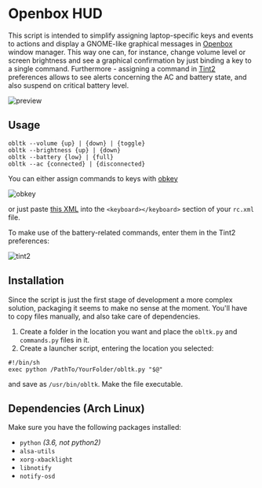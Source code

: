 # Openbox HUD

This script is intended to simplify assigning 
laptop-specific keys and events to actions and display a GNOME-like
graphical messages in [Openbox](http://openbox.org) window manager. 
This way one can, for instance, change volume level or screen brightness 
and see a graphical confirmation by just binding a key to a single 
command. Furthermore - assigning a command in [Tint2](https://gitlab.com/o9000/tint2) 
preferences allows to see alerts concerning the AC and
battery state, and also suspend on critical battery level.

![preview](http://nwg.pl/obhud/images/preview.png)

## Usage
````
obltk --volume {up} | {down} | {toggle} 
obltk --brightness {up} | {down}
obltk --battery {low} | {full}
obltk --ac {connected} | {disconnected}
````
You can either assign commands to keys with [obkey](https://code.google.com/archive/p/obkey)

![obkey](http://nwg.pl/obhud/images/obkey1.png)

or just paste [this XML](https://gist.github.com/nwg-piotr/fc2c26c01869f22f85e0bbd6a68406dd) 
into the `<keyboard></keyboard>` section of your `rc.xml` file.

To make use of the battery-related commands, enter them in the 
Tint2 preferences:

![tint2](http://nwg.pl/obltk/images/tint2.png)

## Installation
Since the script is just the first stage of development a more
complex solution, packaging it seems to make no sense at the moment.
You'll have to copy files manually, and also take care of 
dependencies.

1. Create a folder in the location you want and place the `obltk.py` 
and `commands.py` files in it.
2. Create a launcher script, entering the location you selected:
````
#!/bin/sh
exec python /PathTo/YourFolder/obltk.py "$@"
````
and save as `/usr/bin/obltk`. Make the file executable.

## Dependencies (Arch Linux)
Make sure you have the following packages installed:
- `python` *(3.6, not python2)*
- `alsa-utils`
- `xorg-xbacklight`
- `libnotify`
- `notify-osd`